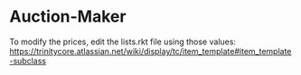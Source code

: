 # Auction-Maker

To modify the prices, edit the lists.rkt file using those values: https://trinitycore.atlassian.net/wiki/display/tc/item_template#item_template-subclass
